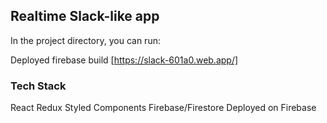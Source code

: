 ## Realtime Slack-like app

In the project directory, you can run:

Deployed firebase build [https://slack-601a0.web.app/]

### Tech Stack

React
Redux
Styled Components
Firebase/Firestore
Deployed on Firebase
